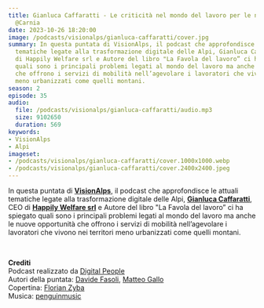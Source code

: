 ```yaml
---
title: Gianluca Caffaratti - Le criticità nel mondo del lavoro per le nuove generazioni
  @Carnia
date: 2023-10-26 18:20:00
image: /podcasts/visionalps/gianluca-caffaratti/cover.jpg
summary: In questa puntata di VisionAlps, il podcast che approfondisce le attuali
  tematiche legate alla trasformazione digitale delle Alpi, Gianluca Caffaratti, CEO
  di Happily Welfare srl e Autore del libro "La Favola del lavoro” ci ha spiegato
  quali sono i principali problemi legati al mondo del lavoro ma anche le nuove opportunità
  che offrono i servizi di mobilità nell’agevolare i lavoratori che vivono nei territori
  meno urbanizzati come quelli montani.
season: 2
episode: 35
audio:
  file: /podcasts/visionalps/gianluca-caffaratti/audio.mp3
  size: 9102650
  duration: 569
keywords:
- VisionAlps
- Alpi
imageset:
- /podcasts/visionalps/gianluca-caffaratti/cover.1000x1000.webp
- /podcasts/visionalps/gianluca-caffaratti/cover.2400x2400.jpeg
---
```


In questa puntata di **[VisionAlps](https://www.visionalps.com/)**, il podcast che approfondisce le attuali tematiche legate alla trasformazione digitale delle Alpi, **[Gianluca Caffaratti](https://www.linkedin.com/in/gianluca-caffaratti/?originalSubdomain=it)**, CEO di **[Happily Welfare srl](https://happily-welfare.it/)** e Autore del libro "La Favola del lavoro” ci ha spiegato quali sono i principali problemi legati al mondo del lavoro ma anche le nuove opportunità che offrono i servizi di mobilità nell’agevolare i lavoratori che vivono nei territori meno urbanizzati come quelli montani.

<br>

**Crediti**<br>
Podcast realizzato da [Digital People](https://w3id.org/digitalpeople)<br>
Autori della puntata: [Davide Fasoli](https://www.linkedin.com/in/davide-fasoli-2b3246179/), [Matteo Gallo](https://www.linkedin.com/in/matteo-gallo-4a5ab31a8/)<br>
Copertina: [Florian Zyba](https://www.linkedin.com/in/florian-zyba/)<br>
Musica: [penguinmusic](https://pixabay.com/users/penguinmusic-24940186/)